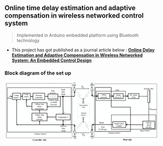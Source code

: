 ## Online time delay estimation and adaptive compensation in wireless networked control system

> Implemented in Arduino embedded platform using Bluetooth technology

- This project has got published as a journal article below :
 [<b>Online Delay Estimation and Adaptive Compensation in Wireless Networked System: An Embedded Control Design</b>](https://link.springer.com/article/10.1007/s12555-018-0612-x) 

### Block diagram of the set up
<p align="center"> 
  <kbd>
    <img src="readme_images/block_setup.png">
  </kbd>
</p>


